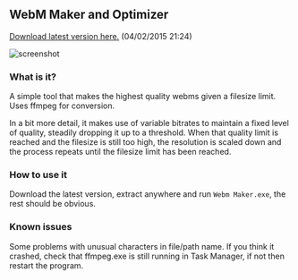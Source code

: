 ## WebM Maker and Optimizer

[Download latest version here.](http://a.pomf.se/ojmkdh.zip) (04/02/2015 21:24)

![screenshot](https://i.imgur.com/eZvkxc0.png)

### What is it?

A simple tool that makes the highest quality webms given a filesize limit. Uses ffmpeg for conversion.

In a bit more detail, it makes use of variable bitrates to maintain a fixed level of quality, steadily dropping it up to a threshold. When that quality limit is reached and the filesize is still too high, the resolution is scaled down and the process repeats until the filesize limit has been reached.

### How to use it

Download the latest version, extract anywhere and run `Webm Maker.exe`, the rest should be obvious.

### Known issues

Some problems with unusual characters in file/path name. If you think it crashed, check that ffmpeg.exe is still running in Task Manager, if not then restart the program.
